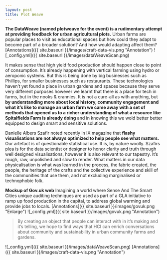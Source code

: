 ```yaml
---
layout: post
title: Plot Weave
---
```


**The DataWeave (named plotweave for the event) is a rudimentary attempt at providing feedback for urban agricultural plots.** Urban farms are popular places to visit as educational spaces but how could they adapt to become part of a broader solution? And how would adapting affect them? [Annotations]({{ site.baseurl }}/images/craft-data-vis.png "Annotation")
![_config.yml]({{ site.baseurl }}/images/dataWeaveScan.png) 
 
It makes sense that high yield food production should happen close to point of consumption. It’s already happening with vertical farming using hydro or aeroponic systems. But this is being done by big businesses such as Phillips, for smaller businesses such as restaurants. These technologies haven’t yet found a place in urban gardens and spaces because they serve very different purposes however we learnt that there is a place for tech in farms, but in the nooks & crannies. It is not a cure-all as with anything, but **by understanding more about local history, community engagement and what it’s like to manage an urban farm we came away with a set of methods that opened us to a richer understanding of what a resource like Spitalfields Farm is already doing** and in knowing this we wold better better equipped to design smart and sensitive solutions. 

Danielle Albers Szafir noted recently in IX magazine that **flashy visualisations are not always optimized to help people see what matters.** Our artefact is of questionable statistical use. It is, by nature woolly. Szafirs plea is for the data scientist or designer to honor clarity and truth through well designed visualisations, however it is also relevant to our tapestry. It’s rough, raw, unpolished and slow to render. What matters in our data physicalisation is what was learned in the process, the fabric created, the people, the heritage of the crafts and the collective experience and skill of the communities that use them, and not excluding marginalised or technophobic folk.

**Mockup of Gov.uk web** Imagining a world where Sense And The Smart Cities unique auditing techniques are used as part of a GLA initiative to ramp up food production in the capital, to address global warming and provide jobs to locals. [Annotations]({{ site.baseurl }}/images/govuk.png "Enlarge")
 ![_config.yml]({{ site.baseurl }}/images/govuk.png "Annotation")

> By creating an object that people can interact with in it’s making and it’s telling, we hope to find ways that HCI can enrich conversations about community and sustainability in urban community farms and gardens. 

 ![_config.yml]({{ site.baseurl }}/images/dataWeaveScan.png) 
 [Annotations]({{ site.baseurl }}/images/craft-data-vis.png "Annotation")


